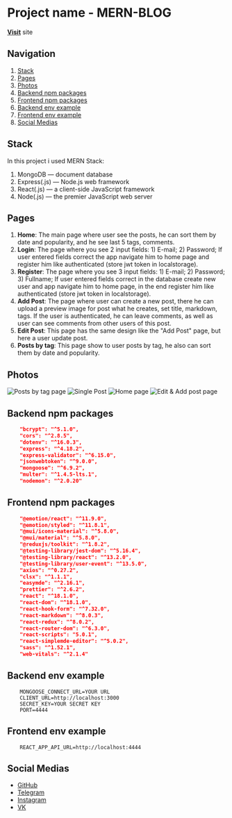 # Project name - MERN-BLOG
**[Visit](https://mern-blog-phi.vercel.app/)** site

## Navigation
1. [Stack](https://github.com/MarselBisengaliev/mern-blog/blob/master/README.md#stack)
2. [Pages](https://github.com/MarselBisengaliev/mern-blog/blob/master/README.md#pages)
3. [Photos](https://github.com/MarselBisengaliev/mern-blog/blob/master/README.md#photos)
4. [Backend npm packages](https://github.com/MarselBisengaliev/mern-blog/blob/master/README.md#backend-npm-packages)
5. [Frontend npm packages](https://github.com/MarselBisengaliev/mern-blog/blob/master/README.md#frontend-npm-packages)
6. [Backend env example](https://github.com/MarselBisengaliev/mern-blog/blob/master/README.md#backend-env-example)
7. [Frontend env example](https://github.com/MarselBisengaliev/mern-blog/blob/master/README.md#frontend-env-example)
8. [Social Medias](https://github.com/MarselBisengaliev/mern-blog/blob/master/README.md#social-medias)

## Stack
In this project i used MERN Stack:
1. MongoDB — document database
2. Express(.js) — Node.js web framework
3. React(.js) — a client-side JavaScript framework
4. Node(.js) — the premier JavaScript web server

## Pages
1. **Home**: The main page where user see the posts, he can sort them by date and popularity, and he see last 5 tags, comments.
2. **Login**: The page where you see 2 input fields: 1) E-mail; 2) Password; If user entered fields correct the app navigate him to home page and register him like authenticated (store jwt token in localstorage).
3. **Register**: The page where you see 3 input fields: 1) E-mail; 2) Password; 3) Fullname; If user entered fields correct in the database create new user and app navigate him to home page, in the end register him like authenticated (store jwt token in localstorage).
4. **Add Post**: The page where user can create a new post, there he can upload a preview image for post what he creates, set title, markdown, tags. If the user is authenticated, he can leave comments, as well as user can see comments from other users of this post.
5. **Edit Post**: This page has the same design like the "Add Post" page, but here a user update post.
6. **Posts by tag**: This page show to user posts by tag, he also can sort them by date and popularity.

## Photos
![Posts by tag page](https://res.cloudinary.com/dttlmitix/image/upload/v1677277282/mern-blog-phi.vercel.app_tags_marsel_bisengaliev_qgguiy.png "Posts by tag page")
![Single Post](https://res.cloudinary.com/dttlmitix/image/upload/v1677277278/mern-blog-phi.vercel.app_posts_63f907278cc4c33e5a3fde95_lcghxv.png "Single Post")
![Home page](https://res.cloudinary.com/dttlmitix/image/upload/v1677277252/mern-blog-phi.vercel.app__wb5m7a.png "Home page")
![Edit & Add post page](https://res.cloudinary.com/dttlmitix/image/upload/v1677277214/mern-blog-phi.vercel.app_posts_63f9172e837b10ea9e53a46c_edit_bbd4xa.png "Edit & Add post page")

## Backend npm packages
```json
    "bcrypt": "^5.1.0",
    "cors": "^2.8.5",
    "dotenv": "^16.0.3",
    "express": "^4.18.2",
    "express-validator": "^6.15.0",
    "jsonwebtoken": "^9.0.0",
    "mongoose": "^6.9.2",
    "multer": "^1.4.5-lts.1",
    "nodemon": "^2.0.20"
```

## Frontend npm packages
```json
    "@emotion/react": "^11.9.0",
    "@emotion/styled": "^11.8.1",
    "@mui/icons-material": "^5.8.0",
    "@mui/material": "^5.8.0",
    "@reduxjs/toolkit": "^1.8.2",
    "@testing-library/jest-dom": "^5.16.4",
    "@testing-library/react": "^13.2.0",
    "@testing-library/user-event": "^13.5.0",
    "axios": "^0.27.2",
    "clsx": "^1.1.1",
    "easymde": "^2.16.1",
    "prettier": "^2.6.2",
    "react": "^18.1.0",
    "react-dom": "^18.1.0",
    "react-hook-form": "^7.32.0",
    "react-markdown": "^8.0.3",
    "react-redux": "^8.0.2",
    "react-router-dom": "^6.3.0",
    "react-scripts": "5.0.1",
    "react-simplemde-editor": "^5.0.2",
    "sass": "^1.52.1",
    "web-vitals": "^2.1.4"
```

## Backend env example
```.env
    MONGOOSE_CONNECT_URL=YOUR URL
    CLIENT_URL=http://localhost:3000
    SECRET_KEY=YOUR SECRET KEY
    PORT=4444
```

## Frontend env example
```.env
    REACT_APP_API_URL=http://localhost:4444
```

## Social Medias
* [GitHub](https://github.com/MarselBisengaliev)
* [Telegram](https://t.me/marsel_bisengaliev)
* [Instagram](https://www.instagram.com/marsel_bisengaliev/)
* [VK](https://vk.com/marsel_bisengaliev)